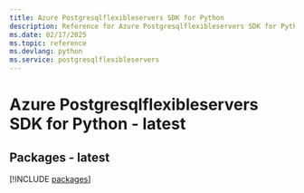 ```yaml
---
title: Azure Postgresqlflexibleservers SDK for Python
description: Reference for Azure Postgresqlflexibleservers SDK for Python
ms.date: 02/17/2025
ms.topic: reference
ms.devlang: python
ms.service: postgresqlflexibleservers
---
```

# Azure Postgresqlflexibleservers SDK for Python - latest
## Packages - latest
[!INCLUDE [packages](postgresqlflexibleservers-index.md)]